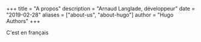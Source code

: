 +++
title = "A propos"
description = "Arnaud Langlade, développeur"
date = "2019-02-28"
aliases = ["about-us", "about-hugo"]
author = "Hugo Authors"
+++

C'est en français
